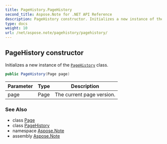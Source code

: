 ```yaml
---
title: PageHistory.PageHistory
second_title: Aspose.Note for .NET API Reference
description: PageHistory constructor. Initializes a new instance of the PageHistory class
type: docs
weight: 10
url: /net/aspose.note/pagehistory/pagehistory/
---
```

## PageHistory constructor

Initializes a new instance of the [`PageHistory`](../) class.

```csharp
public PageHistory(Page page)
```

| Parameter | Type | Description |
| --- | --- | --- |
| page | Page | The current page version. |

### See Also

* class [Page](../../page/)
* class [PageHistory](../)
* namespace [Aspose.Note](../../pagehistory/)
* assembly [Aspose.Note](../../../)



